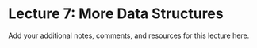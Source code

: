 # Lecture 7: More Data Structures

Add your additional notes, comments, and resources for this lecture here.
